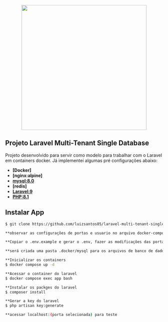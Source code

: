 <p align="center"><a href="https://laravel.com" target="_blank"><img src="https://raw.githubusercontent.com/laravel/art/master/logo-lockup/5%20SVG/2%20CMYK/1%20Full%20Color/laravel-logolockup-cmyk-red.svg" width="400"></a></p>

## Projeto Laravel Multi-Tenant Single Database

Projeto desenvolvido para servir como modelo para trabalhar com o Laravel em containers docker.
Já implementei algumas pré configurações abaixo:

-   **[Docker]**
-   **[nginx:alpine]**
-   **[mysql:8.0](https://www.mysql.com/)**
-   **[redis]**
-   **[Laravel:9](https://laravel.com/)**
-   **[PHP:8.1](https://www.php.net/manual/pt_BR/index.php)**

## Instalar App

```bash
$ git clone https://github.com/luizsantos85/laravel-multi-tenant-singleDB.git

**observar as configurações de portas e usuario no arquivo docker-composer.yml

**Copiar o .env.example e gerar o .env, fazer as modificações das portas (se necessário) e usuario do DB

**será criada uma pasta .docker/mysql para os arquivos de banco de dados

**Inicializar os containers
$ docker compose up -d

**Acessar o container do laravel
$ docker compose exec app bash

**Instalar os packges do laravel
$ composer install

**Gerar a key do laravel
$ php artisan key:generate

**acessar localhost:(porta selecionada) para teste

```
